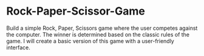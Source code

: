 # Rock-Paper-Scissor-Game
Build a simple Rock, Paper, Scissors game where the user competes against the computer. The winner is determined based on the classic rules of the game. I will create a basic version of this game with a user-friendly interface.
